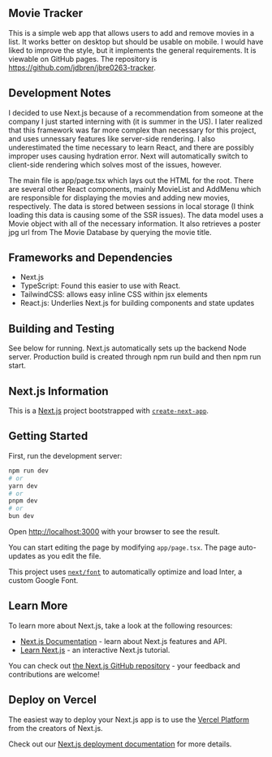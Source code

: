 ## Movie Tracker

This is a simple web app that allows users to add and remove movies in
a list. It works better on desktop but should be usable on mobile. I
would have liked to improve the style, but it implements the general
requirements. It is viewable on GitHub pages. The repository is
https://github.com/jdbren/jbre0263-tracker.

## Development Notes

I decided to use Next.js because of a recommendation from someone at
the company I just started interning with (it is summer in the US). I
later realized that this framework was far more complex than necessary
for this project, and uses unnessary features like server-side rendering.
I also underestimated the time necessary to learn React, and there are
possibly improper uses causing hydration error. Next will automatically
switch to client-side rendering which solves most of the issues, however.

The main file is app/page.tsx which lays out the HTML for the root.
There are several other React components, mainly MovieList and AddMenu
which are responsible for displaying the movies and adding new movies,
respectively. The data is stored between sessions in local storage (I think
loading this data is causing some of the SSR issues). The data model uses a
Movie object with all of the necessary information. It also retrieves a
poster jpg url from The Movie Database by querying the movie title.

## Frameworks and Dependencies
- Next.js
- TypeScript: Found this easier to use with React.
- TailwindCSS: allows easy inline CSS within jsx elements
- React.js: Underlies Next.js for building components and state updates

## Building and Testing
See below for running. Next.js automatically sets up the backend Node server.
Production build is created through npm run build and then npm run start.



## Next.js Information

This is a [Next.js](https://nextjs.org/) project bootstrapped with [`create-next-app`](https://github.com/vercel/next.js/tree/canary/packages/create-next-app).

## Getting Started

First, run the development server:

```bash
npm run dev
# or
yarn dev
# or
pnpm dev
# or
bun dev
```

Open [http://localhost:3000](http://localhost:3000) with your browser to see the result.

You can start editing the page by modifying `app/page.tsx`. The page auto-updates as you edit the file.

This project uses [`next/font`](https://nextjs.org/docs/basic-features/font-optimization) to automatically optimize and load Inter, a custom Google Font.

## Learn More

To learn more about Next.js, take a look at the following resources:

- [Next.js Documentation](https://nextjs.org/docs) - learn about Next.js features and API.
- [Learn Next.js](https://nextjs.org/learn) - an interactive Next.js tutorial.

You can check out [the Next.js GitHub repository](https://github.com/vercel/next.js/) - your feedback and contributions are welcome!

## Deploy on Vercel

The easiest way to deploy your Next.js app is to use the [Vercel Platform](https://vercel.com/new?utm_medium=default-template&filter=next.js&utm_source=create-next-app&utm_campaign=create-next-app-readme) from the creators of Next.js.

Check out our [Next.js deployment documentation](https://nextjs.org/docs/deployment) for more details.
